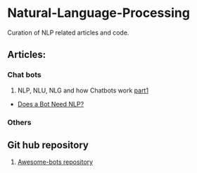 # Natural-Language-Processing

Curation of NLP related articles and code.

## Articles:
### Chat bots
1. NLP, NLU, NLG and how Chatbots work [part1](https://chatbotslife.com/nlp-nlu-nlg-and-how-chatbots-work-dd7861dfc9df)
* [Does a Bot Need NLP?](https://chatbotsmagazine.com/does-a-bot-need-natural-language-processing-c2f76ab7ef11)

### Others

## Git hub repository
1. [Awesome-bots repository](https://github.com/Raniazy/awesome-bots)
